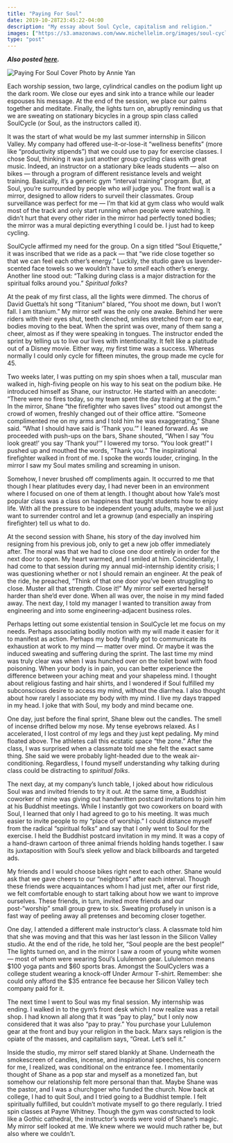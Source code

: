 ```yaml
---
title: "Paying For Soul"
date: 2019-10-28T23:45:22-04:00
description: "My essay about Soul Cycle, capitalism and religion."
images: ["https://s3.amazonaws.com/www.michellelim.org/images/soul-cycle.png"]
type: "post"
---
```


**_Also posted [here](https://yaleherald.com/paying-for-soul-88e193d2ec29)._**

![Paying For Soul Cover Photo by Annie Yan](https://s3.amazonaws.com/www.michellelim.org/images/soul-cycle.png "Drawing by Annie Yan")

Each worship session, two large, cylindrical candles on the podium light up the dark room. We close our eyes and sink into a trance while our leader espouses his message. At the end of the session, we place our palms together and meditate. Finally, the lights turn on, abruptly reminding us that we are sweating on stationary bicycles in a group spin class called SoulCycle (or Soul, as the instructors called it).

It was the start of what would be my last summer internship in Silicon Valley. My company had offered use-it-or-lose-it “wellness benefits” (more like “productivity stipends”) that we could use to pay for exercise classes. I chose Soul, thinking it was just another group cycling class with great music. Indeed, an instructor on a stationary bike leads students — also on bikes — through a program of different resistance levels and weight training. Basically, it’s a generic gym “interval training” program. But, at Soul, you’re surrounded by people who _will_ judge you. The front wall is a mirror, designed to allow riders to surveil their classmates. Group surveillance was perfect for me — I’m that kid at gym class who would walk most of the track and only start running when people were watching. It didn’t hurt that every other rider in the mirror had perfectly toned bodies; the mirror was a mural depicting everything I could be. I just had to keep cycling.

SoulCycle affirmed my need for the group. On a sign titled “Soul Etiquette,” it was inscribed that we ride as a pack — that “we ride close together so that we can feel each other’s energy.” Luckily, the studio gave us lavender-scented face towels so we wouldn’t have to _smell_ each other’s energy. Another line stood out: “Talking during class is a major distraction for the spiritual folks around you.” _Spiritual folks_?

At the peak of my first class, all the lights were dimmed. The chorus of David Guetta’s hit song “Titanium” blared, “You shoot me down, but I won’t fall. I am titanium.” My mirror self was the only one awake. Behind her were riders with their eyes shut, teeth clenched, smiles stretched from ear to ear, bodies moving to the beat. When the sprint was over, many of them sang a cheer, almost as if they were speaking in tongues. The instructor ended the sprint by telling us to live our lives with intentionality. It felt like a platitude out of a Disney movie. Either way, my first time was a success. Whereas normally I could only cycle for fifteen minutes, the group made me cycle for 45.

Two weeks later, I was putting on my spin shoes when a tall, muscular man walked in, high-fiving people on his way to his seat on the podium bike. He introduced himself as Shane, our instructor. He started with an anecdote: “There were no fires today, so my team spent the day training at the gym.” In the mirror, Shane “the firefighter who saves lives” stood out amongst the crowd of women, freshly changed out of their office attire. “Someone complimented me on my arms and I told him he was exaggerating,” Shane said. “What I should have said is ‘Thank you.’” I leaned forward. As we proceeded with push-ups on the bars, Shane shouted, “When I say ‘You look great!’ you say ‘Thank you!’” I lowered my torso. “You look great!” I pushed up and mouthed the words, “Thank you.” The inspirational firefighter walked in front of me. I spoke the words louder, cringing. In the mirror I saw my Soul mates smiling and screaming in unison.

Somehow, I never brushed off compliments again. It occurred to me that though I hear platitudes every day, I had never been in an environment where I focused on one of them at length. I thought about how Yale’s most popular class was a class on happiness that taught students how to enjoy life. With all the pressure to be independent young adults, maybe we all just want to surrender control and let a grownup (and especially an inspiring firefighter) tell us what to do.

At the second session with Shane, his story of the day involved him resigning from his previous job, only to get a new job offer immediately after. The moral was that we had to close one door entirely in order for the next door to open. My heart warmed, and I smiled at him. Coincidentally, I had come to that session during my annual mid-internship identity crisis; I was questioning whether or not I should remain an engineer. At the peak of the ride, he preached, “Think of that one door you’ve been struggling to close. Muster all that strength. Close it!” My mirror self exerted herself harder than she’d ever done. When all was over, the noise in my mind faded away. The next day, I told my manager I wanted to transition away from engineering and into some engineering-adjacent business roles.

Perhaps letting out some existential tension in SoulCycle let me focus on my needs. Perhaps associating bodily motion with my will made it easier for it to manifest as action. Perhaps my body finally got to communicate its exhaustion at work to my mind — matter over mind. Or maybe it was the induced sweating and suffering during the sprint. The last time my mind was truly clear was when I was hunched over on the toilet bowl with food poisoning. When your body is in pain, you can better experience the difference between your aching meat and your shapeless mind. I thought about religious fasting and hair shirts, and I wondered if Soul fulfilled my subconscious desire to access my mind, without the diarrhea. I also thought about how rarely I associate my body with my mind. I live my days trapped in my head. I joke that with Soul, my body and mind became one.

One day, just before the final sprint, Shane blew out the candles. The smell of incense drifted below my nose. My tense eyebrows relaxed. As I accelerated, I lost control of my legs and they just kept pedaling. My mind floated above. The athletes call this ecstatic space “the zone.” After the class, I was surprised when a classmate told me she felt the exact same thing. She said we were probably light-headed due to the weak air-conditioning. Regardless, I found myself understanding why talking during class could be distracting to _spiritual folks_.

The next day, at my company’s lunch table, I joked about how ridiculous Soul was and invited friends to try it out. At the same time, a Buddhist coworker of mine was giving out handwritten postcard invitations to join him at his Buddhist meetings. While I instantly got two coworkers on board with Soul, I learned that only I had agreed to go to his meeting. It was much easier to invite people to my “place of worship.” I could distance myself from the radical “spiritual folks” and say that I only went to Soul for the exercise. I held the Buddhist postcard invitation in my mind. It was a copy of a hand-drawn cartoon of three animal friends holding hands together. I saw its juxtaposition with Soul’s sleek yellow and black billboards and targeted ads.

My friends and I would choose bikes right next to each other. Shane would ask that we gave cheers to our “neighbors” after each interval. Though these friends were acquaintances whom I had just met, after our first ride, we felt comfortable enough to start talking about how we want to improve ourselves. These friends, in turn, invited more friends and our post-“worship” small group grew to six. Sweating profusely in unison is a fast way of peeling away all pretenses and becoming closer together.

One day, I attended a different male instructor’s class. A classmate told him that she was moving and that this was her last lesson in the Silicon Valley studio. At the end of the ride, he told her, “Soul people are the best people!” The lights turned on, and in the mirror I saw a room of young white women — most of whom were wearing Soul’s Lululemon gear. Lululemon means $100 yoga pants and $60 sports bras. Amongst the SoulCyclers was a college student wearing a knock-off Under Armour T-shirt. Remember: she could only afford the \$35 entrance fee because her Silicon Valley tech company paid for it.

The next time I went to Soul was my final session. My internship was ending. I walked in to the gym’s front desk which I now realize was a retail shop. I had known all along that it was “pay to play,” but I only now considered that it was also “pay to pray.” You purchase your Lululemon gear at the front and buy your religion in the back. Marx says religion is the opiate of the masses, and capitalism says, “Great. Let’s sell it.”

Inside the studio, my mirror self stared blankly at Shane. Underneath the smokescreen of candles, incense, and inspirational speeches, his concern for me, I realized, was conditional on the entrance fee. I momentarily thought of Shane as a pop star and myself as a monetized fan, but somehow our relationship felt more personal than that. Maybe Shane was the pastor, and I was a churchgoer who funded the church.
Now back at college, I had to quit Soul, and I tried going to a Buddhist temple. I felt spiritually fulfilled, but couldn’t motivate myself to go there regularly. I tried spin classes at Payne Whitney. Though the gym was constructed to look like a Gothic cathedral, the instructor’s words were void of Shane’s magic. My mirror self looked at me. We knew where we would much rather be, but also where we couldn’t.
